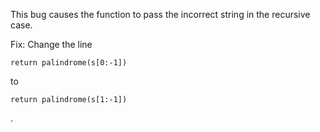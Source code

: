 This bug causes the function to pass the incorrect string in the recursive case.

Fix:
Change the line
```
return palindrome(s[0:-1])
```
to
```
return palindrome(s[1:-1])
```
.